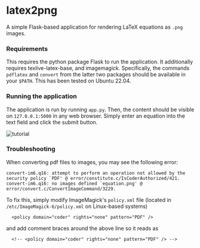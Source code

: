 # latex2png
A simple Flask-based application for rendering LaTeX equations as `.png` images.

### Requirements
This requires the python package Flask to run the application. It additionally requires texlive-latex-base, and imagemagick. Specifically, the commands `pdflatex` and `convert` from the latter two packages should be available in your `$PATH`. This has been tested on Ubuntu 22.04.

### Running the application

The application is run by running `app.py`. Then, the content should be visible on `127.0.0.1:5000` in any web browser. Simply enter an equation into the text field and click the submit button.

![tutorial](https://user-images.githubusercontent.com/12531152/194993345-a677d9df-bcd2-4cf2-8e86-444b7814aa74.gif)

### Troubleshooting

When converting pdf files to images, you may see the following error:
```
convert-im6.q16: attempt to perform an operation not allowed by the security policy `PDF' @ error/constitute.c/IsCoderAuthorized/421.
convert-im6.q16: no images defined `equation.png' @ error/convert.c/ConvertImageCommand/3229.
```

To fix this, simply modify ImageMagick's `policy.xml` file (located in `/etc/ImageMagick-6/policy.xml` on Linux-based systems)
```
  <policy domain="coder" rights="none" pattern="PDF" />
```
and add comment braces around the above line so it reads as
```
  <!-- <policy domain="coder" rights="none" pattern="PDF" /> -->
```
